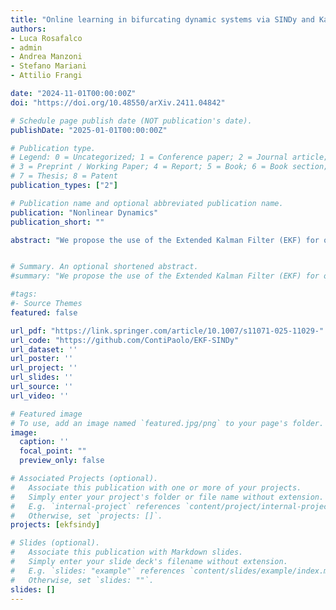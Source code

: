 ```yaml
---
title: "Online learning in bifurcating dynamic systems via SINDy and Kalman filterings"
authors:
- Luca Rosafalco
- admin
- Andrea Manzoni
- Stefano Mariani
- Attilio Frangi

date: "2024-11-01T00:00:00Z"
doi: "https://doi.org/10.48550/arXiv.2411.04842"

# Schedule page publish date (NOT publication's date).
publishDate: "2025-01-01T00:00:00Z"

# Publication type.
# Legend: 0 = Uncategorized; 1 = Conference paper; 2 = Journal article;
# 3 = Preprint / Working Paper; 4 = Report; 5 = Book; 6 = Book section;
# 7 = Thesis; 8 = Patent
publication_types: ["2"]

# Publication name and optional abbreviated publication name.
publication: "Nonlinear Dynamics"
publication_short: ""

abstract: "We propose the use of the Extended Kalman Filter (EKF) for online data assimilation and update of a dynamic model, preliminary identified through the Sparse Identification of Nonlinear Dynamics (SINDy). This data-driven technique may avoid biases due to incorrect modelling assumptions and exploits SINDy to approximate the system dynamics leveraging a predefined library of functions, where active terms are selected and weighted by a sparse set of coefficients. This results in a physically-sound and interpretable dynamic model allowing to reduce epistemic uncertainty often affecting machine learning approaches. Treating the SINDy model coefficients as random variables, we propose to update them while acquiring (possibly noisy) system measurements, thus enabling the online identification of time-varying systems. These changes can stem from, e.g., varying operational conditions or unforeseen events. The EKF performs model adaptation through joint state-parameters estimation, with the Jacobian matrices required to computed the model sensitivity inexpensively evaluated from the SINDy model formulation. The effectiveness of this approach is demonstrated through three case studies: (i) a Lokta-Volterra model in which all parameters simultaneously evolve during the observation period; (ii) a Selkov model where the system undergoes a bifurcation not seen during the SINDy training; (iii) a MEMS arch exhibiting a 1:2 internal resonance. The ability of EKF of recovering inactivated functional terms from the SINDy library, or discarding unnecessary contribution, is also highlighted. Based on the presented applications, this method shows strong promise for handling time-varying nonlinear dynamic systems possibly experiencing bifurcating behaviours."


# Summary. An optional shortened abstract.
#summary: "We propose the use of the Extended Kalman Filter (EKF) for online data assimilation and update of a dynamic model, preliminary identified through the Sparse Identification of Nonlinear Dynamics (SINDy). This data-driven technique may avoid biases due to incorrect modelling assumptions and exploits SINDy to approximate the system dynamics leveraging a predefined library of functions, where active terms are selected and weighted by a sparse set of coefficients. This results in a physically-sound and interpretable dynamic model allowing to reduce epistemic uncertainty often affecting machine learning approaches. Treating the SINDy model coefficients as random variables, we propose to update them while acquiring (possibly noisy) system measurements, thus enabling the online identification of time-varying systems. These changes can stem from, e.g., varying operational conditions or unforeseen events. The EKF performs model adaptation through joint state-parameters estimation, with the Jacobian matrices required to computed the model sensitivity inexpensively evaluated from the SINDy model formulation. The effectiveness of this approach is demonstrated through three case studies: (i) a Lokta-Volterra model in which all parameters simultaneously evolve during the observation period; (ii) a Selkov model where the system undergoes a bifurcation not seen during the SINDy training; (iii) a MEMS arch exhibiting a 1:2 internal resonance. The ability of EKF of recovering inactivated functional terms from the SINDy library, or discarding unnecessary contribution, is also highlighted. Based on the presented applications, this method shows strong promise for handling time-varying nonlinear dynamic systems possibly experiencing bifurcating behaviours."

#tags:
#- Source Themes
featured: false

url_pdf: "https://link.springer.com/article/10.1007/s11071-025-11029-"
url_code: "https://github.com/ContiPaolo/EKF-SINDy"
url_dataset: ''
url_poster: ''
url_project: ''
url_slides: ''
url_source: ''
url_video: ''

# Featured image
# To use, add an image named `featured.jpg/png` to your page's folder. 
image:
  caption: ''
  focal_point: ""
  preview_only: false

# Associated Projects (optional).
#   Associate this publication with one or more of your projects.
#   Simply enter your project's folder or file name without extension.
#   E.g. `internal-project` references `content/project/internal-project/index.md`.
#   Otherwise, set `projects: []`.
projects: [ekfsindy]

# Slides (optional).
#   Associate this publication with Markdown slides.
#   Simply enter your slide deck's filename without extension.
#   E.g. `slides: "example"` references `content/slides/example/index.md`.
#   Otherwise, set `slides: ""`.
slides: []
---
```


